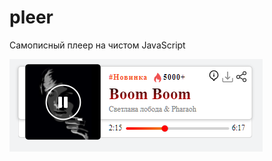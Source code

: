 # pleer
Самописный плеер на чистом JavaScript

![image](https://github.com/ajuraI/pleer/blob/master/screenshots/Screenshot_6.png?raw=true)

